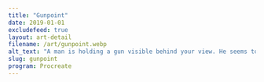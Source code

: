 ```yaml
---
title: "Gunpoint"
date: 2019-01-01
excludefeed: true
layout: art-detail
filename: /art/gunpoint.webp
alt_text: "A man is holding a gun visible behind your view. He seems to be distressed."
slug: gunpoint
program: Procreate
---
```

